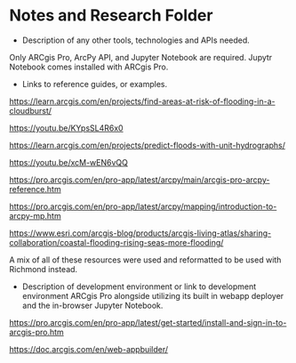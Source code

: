 # Notes and Research Folder

- Description of any other tools, technologies and APIs needed. 

Only ARCgis Pro, ArcPy API, and Jupyter Notebook are required. Jupytr Notebook comes installed with ARCgis Pro.

- Links to reference guides, or examples.

https://learn.arcgis.com/en/projects/find-areas-at-risk-of-flooding-in-a-cloudburst/

https://youtu.be/KYpsSL4R6x0

https://learn.arcgis.com/en/projects/predict-floods-with-unit-hydrographs/

https://youtu.be/xcM-wEN6vQQ

https://pro.arcgis.com/en/pro-app/latest/arcpy/main/arcgis-pro-arcpy-reference.htm

https://pro.arcgis.com/en/pro-app/latest/arcpy/mapping/introduction-to-arcpy-mp.htm

https://www.esri.com/arcgis-blog/products/arcgis-living-atlas/sharing-collaboration/coastal-flooding-rising-seas-more-flooding/

A mix of all of these resources were used and reformatted to be used with Richmond instead. 

- Description of development environment or link to development environment
ARCgis Pro alongside utilizing its built in webapp deployer and the in-browser Jupyter Notebook. 

https://pro.arcgis.com/en/pro-app/latest/get-started/install-and-sign-in-to-arcgis-pro.htm

https://doc.arcgis.com/en/web-appbuilder/
